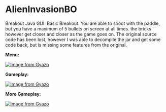 # AlienInvasionBO
Breakout Java GUI.  Basic Breakout.  You are able to shoot with the paddle, but you have a maximum of 5 bullets on screen at all times.
the bricks however get closer and closer as the game goes on.  The original source code has been lost, however I was able to decompile
the jar and get some code back, but is missing some features from the original.  

**Menu:**

[![Image from Gyazo](https://i.gyazo.com/872df516f5803c44eac86d7b1f3295d1.gif)](https://gyazo.com/872df516f5803c44eac86d7b1f3295d1)

**Gameplay:**

[![Image from Gyazo](https://i.gyazo.com/39db8172ba6338a4e6205be02689c190.gif)](https://gyazo.com/39db8172ba6338a4e6205be02689c190)

**More Gameplay:**

[![Image from Gyazo](https://i.gyazo.com/f77fc586cb43ff17141b7227be4154e4.png)](https://gyazo.com/f77fc586cb43ff17141b7227be4154e4)

